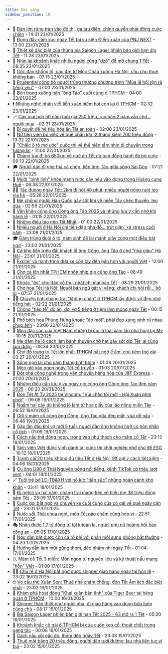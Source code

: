 ```yaml
---
title: Đời sống
sidebar_position: 18
---
```


<!-- dantri-doi-song:START -->
- 🥳 [Đàn lợn rừng tràn vào đô thị, ga tàu điện, chính quyền phát động cuộc chiến](https://dantri.com.vn/doi-song/dan-lon-rung-tran-vao-do-thi-ga-tau-dien-chinh-quyen-phat-dong-cuoc-chien-20250123165205703.htm) - 14:01 23/01/2025
- 🌁 [Đong đầy cảm xúc ngày Tết tại sự kiện Điểm xuân của PNJ NEXT](https://dantri.com.vn/doi-song/dong-day-cam-xuc-ngay-tet-tai-su-kien-diem-xuan-cua-pnj-next-20250123161200923.htm) - 13:00 23/01/2025
- 👀 [Thiết kế đặc biệt của thùng bia Saigon Lager phiên bản giới hạn dịp Tết](https://dantri.com.vn/doi-song/thiet-ke-dac-biet-cua-thung-bia-saigon-lager-phien-ban-gioi-han-dip-tet-20250123182710912.htm) - 11:28 23/01/2025
- 🐻 [Nhìn lại khoảnh khắc nhiều người cùng &quot;dzô&quot; để mở chung 1 Tết](https://dantri.com.vn/doi-song/nhin-lai-khoanh-khac-nhieu-nguoi-cung-dzo-de-mo-chung-1-tet-20250123153009974.htm) - 08:35 23/01/2025
- 🦅 [Gốc đào khổng lồ, cao 4m từ Mộc Châu xuống Hà Nội, chủ cho thuê không bán](https://dantri.com.vn/doi-song/goc-dao-khong-lo-cao-4m-tu-moc-chau-xuong-ha-noi-chu-cho-thue-khong-ban-20250123131408759.htm) - 07:15 23/01/2025
- 🦩 [Prudential công bố người  trúng thưởng chương trình &quot;Mùa lễ hội rộn rã tiếng yêu&quot;](https://dantri.com.vn/doi-song/prudential-cong-bo-nguoi-trung-thuong-chuong-trinh-mua-le-hoi-ron-ra-tieng-yeu-20250123133849563.htm) - 07:00 23/01/2025
- 🦏 [Bên trong xưởng nặn &quot;ông Táo&quot; cuối cùng ở TPHCM](https://dantri.com.vn/tet-2025/ben-trong-xuong-nan-ong-tao-cuoi-cung-o-tphcm-20250119175729729.htm) - 04:00 23/01/2025
- 🕴 [Những nghệ nhân viết liễn xuân hiếm hoi còn lại ở TPHCM](https://dantri.com.vn/tet-2025/nhung-nghe-nhan-viet-lien-xuan-hiem-hoi-con-lai-o-tphcm-20250122131150324.htm) - 02:32 23/01/2025
- 🪄 [Cây mai hơn 50 năm tuổi giá 250 triệu, rao bán 2 năm vẫn chờ... người mua](https://dantri.com.vn/doi-song/cay-mai-hon-50-nam-tuoi-gia-250-trieu-rao-ban-2-nam-van-cho-nguoi-mua-20250122135057925.htm) - 02:31 23/01/2025
- 🚦 [Bí quyết để hệ tiêu hóa ăn Tết an toàn](https://dantri.com.vn/doi-song/bi-quyet-de-he-tieu-hoa-an-tet-an-toan-20250123081204683.htm) - 02:00 23/01/2025
- 🤔 [Nữ tiếp viên bỏ việc về quê chăn lợn, 2 tháng kiếm 700 triệu đồng](https://dantri.com.vn/doi-song/nu-tiep-vien-bo-viec-ve-que-chan-lon-2-thang-kiem-700-trieu-dong-20250122160936148.htm) - 13:32 22/01/2025
- 🚦 [&quot;Chiếc ô tô mơ ước&quot; cuộc thi vẽ thể hiện tầm nhìn di chuyển trong tương lai](https://dantri.com.vn/doi-song/chiec-o-to-mo-uoc-cuoc-thi-ve-the-hien-tam-nhin-di-chuyen-trong-tuong-lai-20250121233013732.htm) - 11:00 22/01/2025
- 🐎 [Chàng trai đi bộ 650km về quê ăn Tết dù bạn đồng hành đã bỏ cuộc](https://dantri.com.vn/doi-song/chang-trai-di-bo-650km-ve-que-an-tet-du-ban-dong-hanh-da-bo-cuoc-20250122142217780.htm) - 09:13 22/01/2025
- 🎓 [Người dân  đi ghe thả cá chép, tiễn ông Táo giữa sông Sài Gòn](https://dantri.com.vn/tet-2025/nguoi-dan-di-ghe-tha-ca-chep-tien-ong-tao-giua-song-sai-gon-20250122133216790.htm) - 07:21 22/01/2025
- 🐘 [Mười &quot;binh lính&quot; khỏe mạnh rước cây nêu vào dựng trong Hoàng cung Huế](https://dantri.com.vn/doi-song/muoi-binh-linh-khoe-manh-ruoc-cay-neu-vao-dung-trong-hoang-cung-hue-20250122130410740.htm) - 06:38 22/01/2025
- 🧑‍🏫 [Tắc đường ngày Tết: 2km đi hết 40 phút, nhiều người nóng ruột leo vỉa hè](https://dantri.com.vn/doi-song/tac-duong-ngay-tet-2km-di-het-40-phut-nhieu-nguoi-nong-ruot-leo-via-he-20250122115545572.htm) - 05:28 22/01/2025
- 🦒 [Mẹ chồng người Hàn Quốc gây sốt khi về miền Tây chèo thuyền, leo dừa](https://dantri.com.vn/doi-song/me-chong-nguoi-han-quoc-gay-sot-khi-ve-mien-tay-cheo-thuyen-leo-dua-20250122070627696.htm) - 02:58 22/01/2025
- 🧰 [Văn khấn cúng ông Công ông Táo 2025 và những lưu ý cần nhớ khi hành lễ](https://dantri.com.vn/doi-song/van-khan-cung-ong-cong-ong-tao-2025-va-nhung-luu-y-can-nho-khi-hanh-le-20250122080220955.htm) - 01:15 22/01/2025
- 🧐 [Những điều tạo nên Tết Nhất](https://dantri.com.vn/doi-song/nhung-dieu-tao-nen-tet-nhat-20250121150905424.htm) - 01:00 22/01/2025
- 🌮 [Nhiều người ở Hà Nội chi tiền đập phá đồ... trút giận, xả stress cuối năm](https://dantri.com.vn/doi-song/nhieu-nguoi-o-ha-noi-chi-tien-dap-pha-do-trut-gian-xa-stress-cuoi-nam-20250117160923967.htm) - 23:08 21/01/2025
- 🎓 [Đâm trúng đuôi ô tô, nam sinh để lại mảnh giấy cùng một điều bất ngờ](https://dantri.com.vn/doi-song/dam-trung-duoi-o-to-nam-sinh-de-lai-manh-giay-cung-mot-dieu-bat-ngo-20250121204155461.htm) - 23:03 21/01/2025
- 🚀 [Cá kho tiền triệu đắt khách lễ ông Công, ông Táo ở chợ &quot;nhà giàu&quot; Hà Nội](https://dantri.com.vn/doi-song/ca-kho-tien-trieu-dat-khach-le-ong-cong-ong-tao-o-cho-nha-giau-ha-noi-20250121152705124.htm) - 23:01 21/01/2025
- 🤖 [Exciter và hành trình đưa xe côn tay đến gần hơn với người Việt](https://dantri.com.vn/doi-song/exciter-va-hanh-trinh-dua-xe-con-tay-den-gan-hon-voi-nguoi-viet-20250121152607886.htm) - 12:00 21/01/2025
- 🤩 [Chợ cá lớn nhất TPHCM nhộn nhịp dịp cúng ông Táo](https://dantri.com.vn/tet-2025/cho-ca-lon-nhat-tphcm-nhon-nhip-dip-cung-ong-tao-20250121144817084.htm) - 08:49 21/01/2025
- 👹 [Khoác &quot;áo&quot; cho đào cổ thụ, nhất chi mai bán Tết](https://dantri.com.vn/doi-song/khoac-ao-cho-dao-co-thu-nhat-chi-mai-ban-tet-20250119123154706.htm) - 08:29 21/01/2025
- 🦩 [Chợ hoa Tết Hà Nội: Người bán ngủ gật vì vắng, khách chỉ hỏi rồi... bỏ đi](https://dantri.com.vn/doi-song/cho-hoa-tet-ha-noi-nguoi-ban-ngu-gat-vi-vang-khach-chi-hoi-roi-bo-di-20250121140336579.htm) - 07:57 21/01/2025
- 🧑‍🏫 [Chuyện tình chàng trai &quot;không chân&quot; ở TPHCM lấy được vợ đẹp nhờ tiếng hát](https://dantri.com.vn/doi-song/chuyen-tinh-chang-trai-khong-chan-o-tphcm-lay-duoc-vo-dep-nho-tieng-hat-20250109165459245.htm) - 02:22 21/01/2025
- 🌈 [Chồng &quot;tiếp tế&quot; đồ ăn, đợi vợ 5 tiếng ở tiệm làm móng ngày Tết](https://dantri.com.vn/doi-song/chong-tiep-te-do-an-doi-vo-5-tieng-o-tiem-lam-mong-ngay-tet-20250120120610301.htm) - 00:15 21/01/2025
- 💃 [Phố bích họa Phùng Hưng khoác &quot;áo mới&quot;, phái đẹp xúng xính rủ nhau chụp ảnh](https://dantri.com.vn/tet-2025/pho-bich-hoa-phung-hung-khoac-ao-moi-phai-dep-xung-xinh-ru-nhau-chup-anh-20250120215616875.htm) - 23:06 20/01/2025
- 💂 [Món đặc sản của Việt Nam nhưng bị coi là loài xâm lấn phá hoại tại Mỹ](https://dantri.com.vn/doi-song/mon-dac-san-cua-viet-nam-nhung-bi-coi-la-loai-xam-lan-pha-hoai-tai-my-20250120163230733.htm) - 10:15 20/01/2025
- 🦏 [Mẹ đảm hé lộ cách làm bánh thuyền chở hạt gây sốt dịp Tết, ai cũng làm được](https://dantri.com.vn/tet-2025/me-dam-he-lo-cach-lam-banh-thuyen-cho-hat-gay-sot-dip-tet-ai-cung-lam-duoc-20250117122704306.htm) - 08:34 20/01/2025
- 🤡 [Chợ đồ trang trí Tết lớn nhất TPHCM bất ngờ ế ẩm, chủ tiệm thở dài](https://dantri.com.vn/doi-song/cho-do-trang-tri-tet-lon-nhat-tphcm-bat-ngo-e-am-chu-tiem-tho-dai-20250118160148463.htm) - 03:27 20/01/2025
- 🫶 [Sống gọn lại cho năm tháng tinh tươm](https://dantri.com.vn/tet-2025/song-gon-lai-cho-nam-thang-tinh-tuom-20250117152327473.htm) - 01:08 20/01/2025
- 💪 [Món giò xào ngon ngày Tết cổ truyền](https://dantri.com.vn/doi-song/mon-gio-xao-ngon-ngay-tet-co-truyen-20250114162906512.htm) - 01:03 20/01/2025
- 🦅 [Đột phá công nghệ trong vận chuyển hàng hóa của J&amp;T Express](https://dantri.com.vn/doi-song/dot-pha-cong-nghe-trong-van-chuyen-hang-hoa-cua-jt-express-20250117135719952.htm) - 01:00 20/01/2025
- 🧠 [Những điều cần lưu ý và ngày giờ cúng ông Công ông Táo đẹp năm 2025](https://dantri.com.vn/doi-song/nhung-dieu-can-luu-y-va-ngay-gio-cung-ong-cong-ong-tao-dep-nam-2025-20250118110311685.htm) - 00:20 20/01/2025
- 🦅 [Đón Tết Ất Tỵ 2025 tại Vincom: &quot;Vui chào tôi mới - Hội Xuân phơi phới&quot;](https://dantri.com.vn/doi-song/don-tet-at-ty-2025-tai-vincom-vui-chao-toi-moi-hoi-xuan-phoi-phoi-20250119142913133.htm) - 09:08 19/01/2025
- 💪 [Ngắm hai cây dù khổng lồ làm từ hoa giấy của lão nông miền Tây](https://dantri.com.vn/tet-2025/ngam-hai-cay-du-khong-lo-lam-tu-hoa-giay-cua-lao-nong-mien-tay-20250117102904030.htm) - 06:52 19/01/2025
- 🧐 [Gợi ý mâm cỗ cúng ông Công, ông Táo vừa đẹp mắt, vừa dễ nấu](https://dantri.com.vn/doi-song/goi-y-mam-co-cung-ong-cong-ong-tao-vua-dep-mat-vua-de-nau-20250118101717247.htm) - 06:46 19/01/2025
- 👀 [Gặp lần đầu khi vợ mới 5 tuổi, người đàn ông không ngờ có hôn nhân cổ tích](https://dantri.com.vn/doi-song/gap-lan-dau-khi-vo-moi-5-tuoi-nguoi-dan-ong-khong-ngo-co-hon-nhan-co-tich-20250114032843687.htm) - 01:09 19/01/2025
- 🎉 [Cách nấu thịt đông ngon, trong veo như thạch cho mâm cỗ Tết](https://dantri.com.vn/tet-2025/cach-nau-thit-dong-ngon-trong-veo-nhu-thach-cho-mam-co-tet-20250114125419465.htm) - 23:12 18/01/2025
- 💂 [Sinh viên Việt được vinh danh tại cuộc thi khởi nghiệp nhờ chủ đề ESG](https://dantri.com.vn/doi-song/sinh-vien-viet-duoc-vinh-danh-tai-cuoc-thi-khoi-nghiep-nho-chu-de-esg-20250118012749627.htm) - 10:12 18/01/2025
- 🚀 [Tranh cãi 20 triệu không đủ tiêu Tết ở Hà Nội, 9X gợi ý cách tiết kiệm](https://dantri.com.vn/doi-song/tranh-cai-20-trieu-khong-du-tieu-tet-o-ha-noi-9x-goi-y-cach-tiet-kiem-20250117165144817.htm) - 04:06 18/01/2025
- 👹 [Cụ ông U90 ở Thái Nguyên bỗng nổi tiếng, kênh TikTok có triệu lượt xem](https://dantri.com.vn/doi-song/cu-ong-u90-o-thai-nguyen-bong-noi-tieng-kenh-tiktok-co-trieu-luot-xem-20250118093450641.htm) - 04:01 18/01/2025
- 🪄 [Tuổi trẻ bộ LĐ-TB&amp;XH với nỗ lực &quot;tiếp sức&quot; những hoàn cảnh khó khăn](https://dantri.com.vn/doi-song/tuoi-tre-bo-ld-tbxh-voi-no-luc-tiep-suc-nhung-hoan-canh-kho-khan-20250117115633317.htm) - 03:41 18/01/2025
- 🌁 [Đi nghĩa vụ hai năm, chàng trai mang tiền về biếu mẹ 38 triệu đồng sắm Tết](https://dantri.com.vn/doi-song/di-nghia-vu-hai-nam-chang-trai-mang-tien-ve-bieu-me-38-trieu-dong-sam-tet-20250117212506767.htm) - 23:09 17/01/2025
- 🌋 [Cuộc gọi bất ngờ và chuyến xe cuối cùng của cô gái về quê ngày cận Tết](https://dantri.com.vn/doi-song/cuoc-goi-bat-ngo-va-chuyen-xe-cuoi-cung-cua-co-gai-ve-que-ngay-can-tet-20250117163028513.htm) - 23:01 17/01/2025
- 🦆 [Nước sốt Thái chua ngọt, món Tết nào chấm cũng hợp vị](https://dantri.com.vn/tet-2025/nuoc-sot-thai-chua-ngot-mon-tet-nao-cham-cung-hop-vi-20241215211955800.htm) - 22:51 17/01/2025
- 🎭 [Nhận được 1,7 tỷ đồng từ tài khoản lạ, người phụ nữ hoảng hốt báo công an](https://dantri.com.vn/doi-song/nhan-duoc-17-ty-dong-tu-tai-khoan-la-nguoi-phu-nu-hoang-hot-bao-cong-an-20250117115514699.htm) - 05:05 17/01/2025
- 🤡 [Ngư dân bắt được con cá rô phi với phần môi sưng phồng bất thường](https://dantri.com.vn/doi-song/ngu-dan-bat-duoc-con-ca-ro-phi-voi-phan-moi-sung-phong-bat-thuong-20250117110501139.htm) - 04:20 17/01/2025
- 🦩 [Hướng dẫn làm mứt gừng thơm, dẻo nhâm nhi ngày Tết](https://dantri.com.vn/tet-2025/huong-dan-lam-mut-gung-thom-deo-nham-nhi-ngay-tet-20250115115234147.htm) - 01:04 17/01/2025
- 🌜 [Mâm cỗ Tết 3 miền: Món ngon từ nguyên liệu và kỹ thuật nấu mang &quot;hồn&quot; Việt](https://dantri.com.vn/doi-song/mam-co-tet-3-mien-mon-ngon-tu-nguyen-lieu-va-ky-thuat-nau-mang-hon-viet-20250116201101447.htm) - 01:00 17/01/2025
- 🧑‍🏫 [Chú rể ở Hà Nội bất ngờ được shipper giao hàng ngay tại hôn lễ](https://dantri.com.vn/doi-song/chu-re-o-ha-noi-bat-ngo-duoc-shipper-giao-hang-ngay-tai-hon-le-20250115144242762.htm) - 23:02 16/01/2025
- 🤓 [Vợ cầu thủ Xuân Son: Thuê nhà chăm chồng, đón Tết Âm lịch đặc biệt nhất](https://dantri.com.vn/doi-song/vo-cau-thu-xuan-son-thue-nha-cham-chong-don-tet-am-lich-dac-biet-nhat-20250112225031621.htm) - 23:02 16/01/2025
- 🤗 [Khám phá hoạt động &quot;Khai xuân bản lĩnh&quot; của Tiger Beer tại hàng quán ở TPHCM](https://dantri.com.vn/doi-song/kham-pha-hoat-dong-khai-xuan-ban-linh-cua-tiger-beer-tai-hang-quan-o-tphcm-20250116135435154.htm) - 10:00 16/01/2025
- 🦒 [Shipper thân thiết như người nhà, đi giao hàng vào dùng bữa luôn cùng chủ](https://dantri.com.vn/doi-song/shipper-than-thiet-nhu-nguoi-nha-di-giao-hang-vao-dung-bua-luon-cung-chu-20250116124817325.htm) - 08:17 16/01/2025
- 💂 [Bia Saigon Lager phiên bản giới hạn Tết 2025 - 63 mở ra 1 Tết](https://dantri.com.vn/doi-song/bia-saigon-lager-phien-ban-gioi-han-tet-2025-63-mo-ra-1-tet-20250116120820380.htm) - 05:20 16/01/2025
- 🚀 [Khoảnh khắc cô gái ở TPHCM bị cửa cuốn kẹp cổ, thoát chết trong gang tấc](https://dantri.com.vn/doi-song/khoanh-khac-co-gai-o-tphcm-bi-cua-cuon-kep-co-thoat-chet-trong-gang-tac-20250115151717097.htm) - 00:08 16/01/2025
- 🐲 [Cách nấu xôi gấc đỏ, thơm dẻo ngày Tết](https://dantri.com.vn/tet-2025/cach-nau-xoi-gac-do-thom-deo-ngay-tet-20250114120636030.htm) - 23:08 15/01/2025
- 🎡 [Thuê mặt bằng 20 triệu đồng, người dân tưới đường, lau nhà liên tục vì bụi](https://dantri.com.vn/doi-song/thue-mat-bang-20-trieu-dong-nguoi-dan-tuoi-duong-lau-nha-lien-tuc-vi-bui-20250112181900700.htm) - 23:02 15/01/2025<!-- dantri-doi-song:END -->
